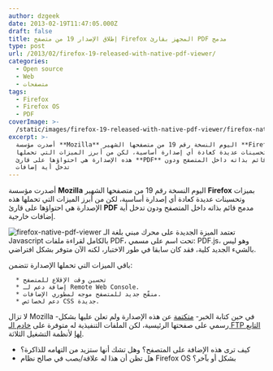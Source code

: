 ```yaml
---
author: dzgeek
date: 2013-02-19T11:47:05.000Z
draft: false
title: إطلاق الإصدار 19 من متصفح Firefox المجهز بقارئ PDF مدمج
type: post
url: /2013/02/firefox-19-released-with-native-pdf-viewer/
categories:
  - Open source
  - Web
  - متصفحات
tags:
  - Firefox
  - Firefox OS
  - PDF
coverImage: >-
  /static/images/firefox-19-released-with-native-pdf-viewer/firefox-native-pdf-viewer.jpg
excerpt: >-
  أصدرت مؤسسة **Mozilla** اليوم النسخة رقم 19 من متصفحها الشهير **Firefox**
  بميزات وتحسينات عديدة كعادة أي إصدارة أساسية، لكن من أبرز الميزات التي تحملها
  هذه الإصدارة هي احتواؤها على قارئ **PDF** مدمج قائم بذاته داخل المتصفح ودون
  تدخل أية إضافات
---
```

أصدرت مؤسسة **Mozilla** اليوم النسخة رقم 19 من متصفحها الشهير **Firefox** بميزات وتحسينات عديدة كعادة أي إصدارة أساسية، لكن من أبرز الميزات التي تحملها هذه الإصدارة هي احتواؤها على قارئ **PDF** مدمج قائم بذاته داخل المتصفح ودون تدخل أية إضافات خارجية.

![firefox-native-pdf-viewer](/static/images/firefox-19-released-with-native-pdf-viewer/firefox-native-pdf-viewer.jpg) تعتمد الميزة الجديدة على محرك مبني بلغة الـ Javascript بالكامل لقراءة ملفات PDF، تحت اسم على مسمي: PDF.js، وهو ليس بالشيء الجديد كلية، فقد كان سابقا في طور الاختبار، لكنه الآن متوفر بشكل افتراضي.

باقي الميزات التي تحملها الإصدارة تتضمن:

~~~
  * تحسين وقت الإقلاع للمتصفح
  * إضافة دعم لـ Remote Web Console.
  * منقّح جديد للمتصفح موجه لمطوري الإضافات.
  * دعم لخصائص CSS جديدة.
~~~

لا تزال Mozilla -في حين كتابة الخبر- [متكتمة](http://www.phoronix.com/scan.php?page=news_item\&px=MTMwNTc) عن هذه الإصدارة ولم تعلن عليها بشكل رسمي على صفحتها الرئيسية، لكن الملفات التنفيذية له متوفرة على [خادم الـ FTP التابع لها](ftp://ftp.mozilla.org/pub/mozilla.org/firefox/releases/19.0/) لأنظمة التشغيل الثلاثة.

-   كيف ترى هذه الإضافة على المتصفح؟ وهل تشك أنها ستزيد من التهامه للذاكرة؟
-   هل تظن أن هذا له علاقة/يصب في صالح نظام Firefox OS بشكل أو بآخر؟

